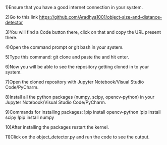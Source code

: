 1)Ensure that you have a good internet connection in your system.

2)Go to this link https://github.com/Aradhya1001/object-size-and-distance-detector

3)You will find a Code button there, click on that and copy the URL present there.

4)Open the command prompt or git bash in your system.

5)Type this command: git clone and paste the <URL> and hit enter.

6)Now you will be able to see the repository getting cloned in to your system.

7)Open the cloned repository with Jupyter Notebook/Visual Studio Code/PyCharm.

8)Install all the python packages (numpy, scipy, opencv-python) in your Jupyter Notebook/Visual Studio Code/PyCharm.

9)Commands for installing packages:
           !pip install opencv-python
           !pip install scipy
           !pip install numpy

10)After installing the packages restart the kernel.

11)Click on the object_detector.py and run the code to see the output.
